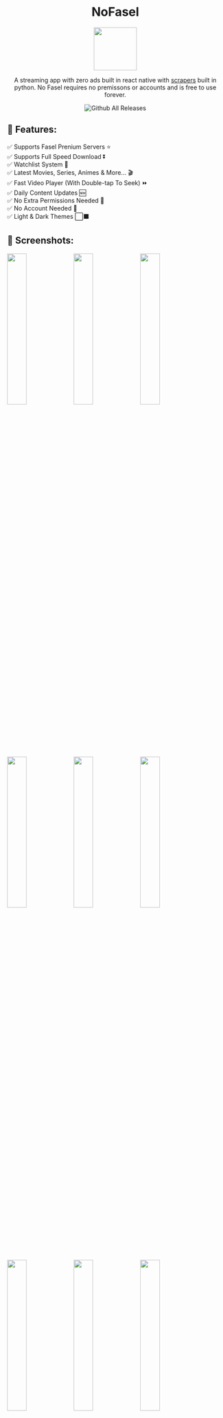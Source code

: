 <h1 align="center">NoFasel</h1>

<p align="center">
   <img src="https://i.imgur.com/NvLCO9U.png" width="100px" height="100px">
</p>

<div align="center">

A streaming app with zero ads built in react native with [scrapers](https://github.com/N0-0NE-Dev/no-fasel-scrapers) built in python. No Fasel requires no premissons or accounts and is free to use forever.

![Github All Releases](https://img.shields.io/github/downloads/N0-0NE-Dev/NoFasel/total.svg)

</div>

## 📖 Features:

✅ Supports Fasel Prenium Servers ⭐  
✅ Supports Full Speed Download ⏬  
✅ Watchlist System 📃  
✅ Latest Movies, Series, Animes & More... 🎬  
✅ Fast Video Player (With Double-tap To Seek) ⏩  
✅ Daily Content Updates 🆕  
✅ No Extra Permissions Needed 🚫  
✅ No Account Needed 🚫  
✅ Light & Dark Themes ⬜⬛

## 📱 Screenshots:

   <p float="left">
      <img src="https://i.imgur.com/SwPY24el.png" width="30%" /> 
      <img src="https://i.imgur.com/aCm9vOWl.png" width="30%" /> 
      <img src="https://i.imgur.com/SY76kbKl.png" width="30%" /> 
      <img src="https://i.imgur.com/5l3L5Mvl.png" width="30%" /> 
      <img src="https://i.imgur.com/CATSRhLl.png" width="30%" /> 
      <img src="https://i.imgur.com/hWfGkWal.png" width="30%" /> 
      <img src="https://i.imgur.com/tSySR0fl.png" width="30%" /> 
      <img src="https://i.imgur.com/pIDzfW0l.png" width="30%" /> 
      <img src="https://i.imgur.com/bEkYPZBl.png" width="30%" /> 
   </p>

## ⬇️ Download:

Go to [releases](https://github.com/N0-0NE-Dev/NoFasel/releases) page and download the latest release.
